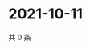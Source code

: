 # 2021-10-11

共 0 条

<!-- BEGIN WEIBO -->
<!-- 最后更新时间 Mon Oct 11 2021 15:13:33 GMT+0800 (China Standard Time) -->

<!-- END WEIBO -->
